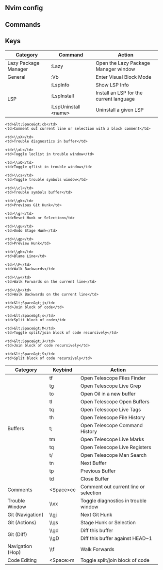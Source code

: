 Nvim config
---

## Commands

<table><thead>
    <tr>
        <th>Category</th>
        <th>Command</th>
        <th>Action</th>
    </tr>
<tbody>
    <tr>
        <td>Lazy Package Manager</td>
        <td>:Lazy</td>
        <td>Open the Lazy Package Manager window</td>
    </tr>
    <tr>
        <td>General</td>
        <td>:Vb</td>
        <td>Enter Visual Block Mode</td>
    </tr>
    <tr>
        <td rowspan="3">LSP</td>
        <td>:LspInfo</td>
        <td>Show LSP Info</td>
    </tr>
    <tr>
        <td>:LspInstall</td>
        <td>Install an LSP for the current language</td>
    </tr>
    <tr>
        <td>:LspUninstall &lt;name&gt;</td>
        <td>Uninstall a given LSP</td>
    </tr>
</tbody>


## Keys

<table><thead>
  <tr>
    <th>Category</th>
    <th>Keybind</th>
    <th>Action</th>
  </tr></thead>
<tbody>
  <tr>
    <td rowspan="13">Buffers</td>
    <td>tf</td>
    <td>Open Telescope Files Finder</td>
  </tr>
  <tr>
    <td>tg</td>
    <td>Open Telescope Live Grep</td>
  </tr>
  <tr>
    <td>to</td>
    <td>Open Oil in a new buffer</td>
  </tr>
  <tr>
    <td>tl</td>
    <td>Open Telescope Open Buffers</td>
  </tr>
  <tr>
    <td>tq</td>
    <td>Open Telescope Live Tags</td>
  </tr>
  <tr>
    <td>th</td>
    <td>Open Telescope File History</td>
  </tr>
  <tr>
    <td>t;</td>
    <td>Open Telescope Command History</td>
  </tr>
  <tr>
    <td>tm</td>
    <td>Open Telescope Live Marks</td>
  </tr>
  <tr>
    <td>tq</td>
    <td>Open Telescope Live Registers</td>
  </tr>
  <tr>
    <td>t/</td>
    <td>Open Telescope Man Search</td>
  </tr>
  <tr>
    <td>tn</td>
    <td>Next Buffer</td>
  </tr>
  <tr>
    <td>tp</td>
    <td>Previous Buffer</td>
  </tr>
  <tr>
    <td>td</td>
    <td>Close Buffer</td>
  </tr>
  <tr>
    <td rowspan="2">Comments</td>
    <td>&lt;Space&gt;cc</td>
    <td>Comment out current line or selection</td>
  </tr>
  <tr>
    
    <td>&lt;Space&gt;cb</td>
    <td>Comment out current line or selection with a block comment</td>
  </tr>
  <tr>
    <td rowspan="6">Trouble Window</td>
    <td>\\xx</td>
    <td>Toggle diagnostics in trouble window</td>
  </tr>
  <tr>
    
    <td>\\xX</td>
    <td>Trouble diagnostics in buffer</td>
  </tr>
  <tr>
    
    <td>\\xL</td>
    <td>Toggle loclist in trouble window</td>
  </tr>
  <tr>
    
    <td>\\xQ</td>
    <td>Toggle qflist in trouble window</td>
  </tr>
  <tr>
    
    <td>\\cs</td>
    <td>Toggle trouble symbols window</td>
  </tr>
  <tr>
    
    <td>\\cl</td>
    <td>Trouble symbols buffer</td>
  </tr>
  <tr>
    <td rowspan="2">Git (Navigation)</td>
    <td>\\gj</td>
    <td>Next Git Hunk</td>
  </tr>
  <tr>
    
    <td>\\gk</td>
    <td>Previous Git Hunk</td>
  </tr>
  <tr>
    <td rowspan="5">Git (Actions)</td>
    <td>\\gs</td>
    <td>Stage Hunk or Selection</td>
  </tr>
  <tr>
    
    <td>\\gr</td>
    <td>Reset Hunk or Selection</td>
  </tr>
  <tr>
    
    <td>\\gu</td>
    <td>Undo Stage Hunk</td>
  </tr>
  <tr>
    
    <td>\\gp</td>
    <td>Preview Hunk</td>
  </tr>
  <tr>
    
    <td>\\gb</td>
    <td>Blame Line</td>
  </tr>
  <tr>
    <td rowspan="2">Git (Diff)</td>
    <td>\\gd</td>
    <td>Diff this buffer</td>
  </tr>
  <tr>
    <td>\\gD</td>
    <td>Diff this buffer against HEAD~1</td>
  </tr>
  <tr>
    <td rowspan="4">Navigation (Hop)</td>
    <td>\\f</td>
    <td>Walk Forwards</td>
  </tr>
  <tr>
    
    <td>\\F</td>
    <td>Walk Backwards</td>
  </tr>
  <tr>
    
    <td>\\w</td>
    <td>Walk Forwards on the current line</td>
  </tr>
  <tr>
    
    <td>\\b</td>
    <td>Walk Backwards on the current line</td>
  </tr>
  <tr>
    <td rowspan="6">Code Editing</td>
    <td>&lt;Space&gt;m</td>
    <td>Toggle split/join block of code</td>
  </tr>
  <tr>
    
    <td>&lt;Space&gt;j</td>
    <td>Join block of code</td>
  </tr>
  <tr>
    
    <td>&lt;Space&gt;s</td>
    <td>Split block of code</td>
  </tr>
  <tr>
    
    <td>&lt;Space&gt;M</td>
    <td>Toggle split/join block of code recursively</td>
  </tr>
  <tr>
    
    <td>&lt;Space&gt;J</td>
    <td>Join block of code recursively</td>
  </tr>
  <tr>
    
    <td>&lt;Space&gt;S</td>
    <td>Split block of code recursively</td>
  </tr>
</tbody></table>
